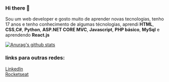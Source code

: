### Hi there 👋

Sou um web developer e gosto muito de aprender novas tecnologias, tenho 17 anos e tenho conhecimento de algumas técnologias, aprendi **HTML**, **CSS**,**C#**, **Python**, **ASP.NET CORE MVC**, **Javascript**, **PHP básico**, **MySql** e aprendendo **React.js**

[![Anurag's github stats](https://github-readme-stats.vercel.app/api?username=Alex-Ferreira-Santos&show_icons=true&theme=algolia)](https://github.com/anuraghazra/github-readme-stats)



### links para outras redes:

[LinkedIn](https://www.linkedin.com/in/alex-ferreira-santos-/) <br>
[Rocketseat](https://app.rocketseat.com.br/me/alex-02719)
